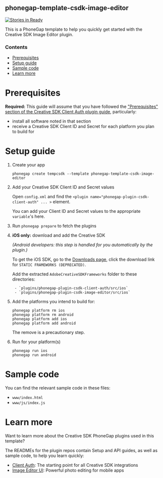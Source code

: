 <!--
#
# Licensed to the Apache Software Foundation (ASF) under one
# or more contributor license agreements.  See the NOTICE file
# distributed with this work for additional information
# regarding copyright ownership.  The ASF licenses this file
# to you under the Apache License, Version 2.0 (the
# "License"); you may not use this file except in compliance
# with the License.  You may obtain a copy of the License at
#
# http://www.apache.org/licenses/LICENSE-2.0
#
# Unless required by applicable law or agreed to in writing,
# software distributed under the License is distributed on an
# "AS IS" BASIS, WITHOUT WARRANTIES OR CONDITIONS OF ANY
#  KIND, either express or implied.  See the License for the
# specific language governing permissions and limitations
# under the License.
#
-->

phonegap-template-csdk-image-editor
------------------------

[![Stories in Ready](https://badge.waffle.io/CreativeSDK/phonegap-template-csdk-image-editor.png?label=ready&title=Ready)](http://waffle.io/CreativeSDK/phonegap-template-csdk-image-editor)

This is a PhoneGap template to help you quickly get started with the Creative SDK Image Editor plugin.

### Contents

- [Prerequisites](#prerequisites)
- [Setup guide](#setup-guide)
- [Sample code](#sample-code)
- [Learn more](#learn-more)

# Prerequisites

**Required:** This guide will assume that you have followed the ["Prerequisites" section of the Creative SDK Client Auth plugin guide](https://github.com/CreativeSDK/phonegap-plugin-csdk-client-auth#prerequisites), particularly:

- install all software noted in that section
- receive a Creative SDK Client ID and Secret for each platform you plan to build for

# Setup guide

1. Create your app

	```
	phonegap create tempcsdk --template phonegap-template-csdk-image-editor
	```

1. Add your Creative SDK Client ID and Secret values

	Open `config.xml` and find the `<plugin name="phonegap-plugin-csdk-client-auth" ... >` element.

	You can add your Client ID and Secret values to the appropriate `variable`'s here.

1. Run `phonegap prepare` to fetch the plugins

1. **iOS only:** download and add the Creative SDK

	_(Android developers: this step is handled for you automatically by the plugin.)_

	To get the iOS SDK, go to the [Downloads page](https://creativesdk.adobe.com/downloads.html), click the download link for `STATIC FRAMEWORKS (DEPRECATED)`.

	Add the extracted `AdobeCreativeSDKFrameworks` folder to these directories:

		- `plugins/phonegap-plugin-csdk-client-auth/src/ios`
		- `plugins/phonegap-plugin-csdk-image-editor/src/ios`

1. Add the platforms you intend to build for:

	```
	phonegap platform rm ios
	phonegap platform rm android
	phonegap platform add ios
	phonegap platform add android
	```

	The remove is a precautionary step.

1. Run for your platform(s)

	```
	phonegap run ios
	phonegap run android
	```

# Sample code

You can find the relevant sample code in these files:

- `www/index.html`
- `www/js/index.js`

# Learn more

Want to learn more about the Creative SDK PhoneGap plugins used in this template?

The READMEs for the plugin repos contain Setup and API guides, as well as sample code, to help you learn quickly:

- [Client Auth](https://github.com/CreativeSDK/phonegap-plugin-csdk-client-auth): The starting point for all Creative SDK integrations
- [Image Editor UI](https://github.com/CreativeSDK/phonegap-plugin-csdk-image-editor): Powerful photo editing for mobile apps

